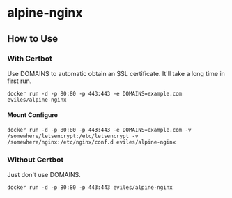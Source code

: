 # alpine-nginx

## How to Use

### With Certbot

Use DOMAINS to automatic obtain an SSL certificate. It'll take a long time in first run.

    docker run -d -p 80:80 -p 443:443 -e DOMAINS=example.com eviles/alpine-nginx


#### Mount Configure



    docker run -d -p 80:80 -p 443:443 -e DOMAINS=example.com -v /somewhere/letsencrypt:/etc/letsencrypt -v /somewhere/nginx:/etc/nginx/conf.d eviles/alpine-nginx

### Without Certbot

Just don't use DOMAINS.

    docker run -d -p 80:80 -p 443:443 eviles/alpine-nginx

